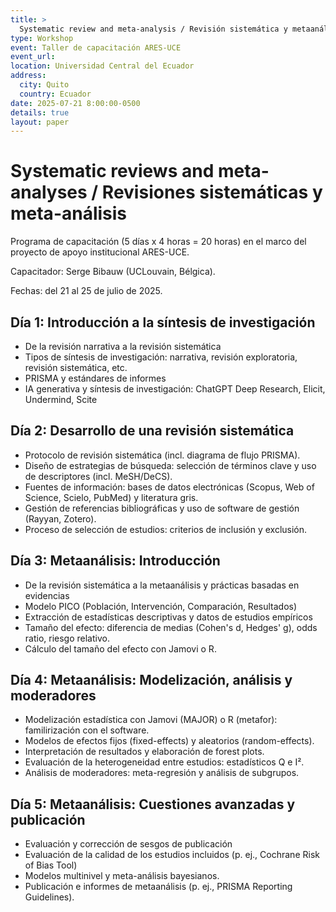 ```yaml
---
title: >
  Systematic review and meta-analysis / Revisión sistemática y metaanálisis
type: Workshop
event: Taller de capacitación ARES-UCE
event_url:
location: Universidad Central del Ecuador
address:
  city: Quito
  country: Ecuador
date: 2025-07-21 8:00:00-0500
details: true
layout: paper
---
```


# Systematic reviews and meta-analyses / Revisiones sistemáticas y meta-análisis

Programa de capacitación (5 días x 4 horas = 20 horas) en el marco del proyecto de apoyo institucional ARES-UCE.

Capacitador: Serge Bibauw (UCLouvain, Bélgica).

Fechas: del 21 al 25 de julio de 2025.

## Día 1: Introducción a la síntesis de investigación

- De la revisión narrativa a la revisión sistemática
- Tipos de síntesis de investigación: narrativa, revisión exploratoria, revisión sistemática, etc.
- PRISMA y estándares de informes
- IA generativa y síntesis de investigación: ChatGPT Deep Research, Elicit, Undermind, Scite


## Día 2: Desarrollo de una revisión sistemática

- Protocolo de revisión sistemática (incl. diagrama de flujo PRISMA).
- Diseño de estrategias de búsqueda: selección de términos clave y uso de descriptores (incl. MeSH/DeCS).
- Fuentes de información: bases de datos electrónicas (Scopus, Web of Science, Scielo, PubMed) y literatura gris.
- Gestión de referencias bibliográficas y uso de software de gestión (Rayyan, Zotero).
- Proceso de selección de estudios: criterios de inclusión y exclusión.


## Día 3: Metaanálisis: Introducción

- De la revisión sistemática a la metaanálisis y prácticas basadas en evidencias
- Modelo PICO (Población, Intervención, Comparación, Resultados)
- Extracción de estadísticas descriptivas y datos de estudios empíricos
- Tamaño del efecto: diferencia de medias (Cohen's d, Hedges' g), odds ratio, riesgo relativo.
- Cálculo del tamaño del efecto con Jamovi o R.


## Día 4: Metaanálisis: Modelización, análisis y moderadores

- Modelización estadística con Jamovi (MAJOR) o R (metafor): familirización con el software.
- Modelos de efectos fijos (fixed-effects) y aleatorios (random-effects).
- Interpretación de resultados y elaboración de forest plots.
- Evaluación de la heterogeneidad entre estudios: estadísticos Q e I².
- Análisis de moderadores: meta-regresión y análisis de subgrupos.


## Día 5: Metaanálisis: Cuestiones avanzadas y publicación

- Evaluación y corrección de sesgos de publicación
- Evaluación de la calidad de los estudios incluidos (p. ej., Cochrane Risk of Bias Tool)
- Modelos multinivel y meta-análisis bayesianos.
- Publicación e informes de metaanálisis (p. ej., PRISMA Reporting Guidelines).
